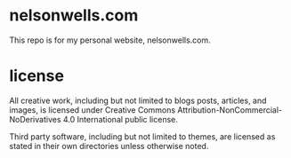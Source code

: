 # nelsonwells.com

This repo is for my personal website, nelsonwells.com.

# license

All creative work, including but not limited to blogs posts, articles, and images, is licensed under Creative Commons Attribution-NonCommercial-NoDerivatives 4.0 International public license.

Third party software, including but not limited to themes, are licensed as stated in their own directories unless otherwise noted.